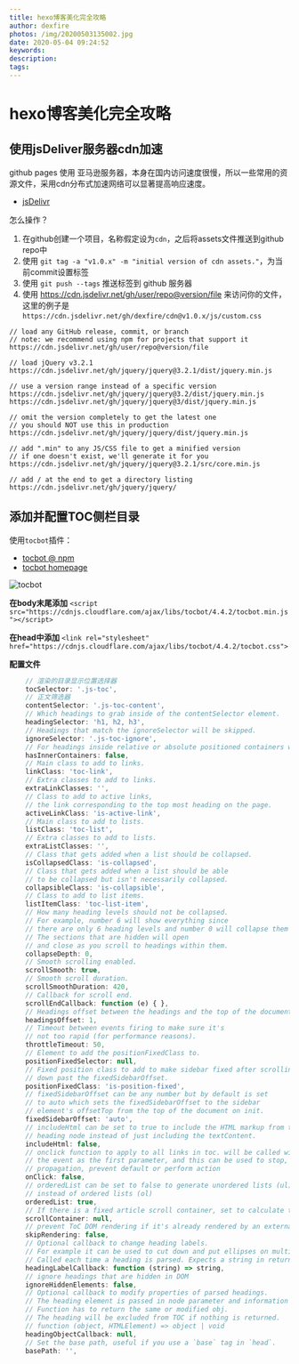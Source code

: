```yaml
---
title: hexo博客美化完全攻略
author: dexfire
photos: /img/20200503135002.jpg
date: 2020-05-04 09:24:52
keywords:
description:
tags:
---
```


# hexo博客美化完全攻略

## 使用jsDeliver服务器cdn加速
github pages 使用 亚马逊服务器，本身在国内访问速度很慢，所以一些常用的资源文件，采用cdn分布式加速网络可以显著提高响应速度。

- [jsDelivr](https://www.jsdelivr.com/)

怎么操作？
1. 在github创建一个项目，名称假定设为`cdn`，之后将assets文件推送到github repo中
2. 使用 `git tag -a "v1.0.x" -m "initial version of cdn assets."`，为当前commit设置标签
3. 使用 `git push --tags` 推送标签到 github 服务器
4. 使用 https://cdn.jsdelivr.net/gh/user/repo@version/file 来访问你的文件，这里的例子是
`https://cdn.jsdelivr.net/gh/dexfire/cdn@v1.0.x/js/custom.css`

```
// load any GitHub release, commit, or branch
// note: we recommend using npm for projects that support it
https://cdn.jsdelivr.net/gh/user/repo@version/file

// load jQuery v3.2.1
https://cdn.jsdelivr.net/gh/jquery/jquery@3.2.1/dist/jquery.min.js

// use a version range instead of a specific version
https://cdn.jsdelivr.net/gh/jquery/jquery@3.2/dist/jquery.min.js
https://cdn.jsdelivr.net/gh/jquery/jquery@3/dist/jquery.min.js

// omit the version completely to get the latest one
// you should NOT use this in production
https://cdn.jsdelivr.net/gh/jquery/jquery/dist/jquery.min.js

// add ".min" to any JS/CSS file to get a minified version
// if one doesn't exist, we'll generate it for you
https://cdn.jsdelivr.net/gh/jquery/jquery@3.2.1/src/core.min.js

// add / at the end to get a directory listing
https://cdn.jsdelivr.net/gh/jquery/jquery/
```

## 添加并配置TOC侧栏目录
使用`tocbot`插件：
- [tocbot @ npm](https://www.npmjs.com/package/tocbot)
- [tocbot homepage](http://tscanlin.github.io/tocbot/)

![tocbot](/images/QQ截图20200504093916.png)

**在body末尾添加**
`<script src="https://cdnjs.cloudflare.com/ajax/libs/tocbot/4.4.2/tocbot.min.js"></script>`

**在head中添加**
`<link rel="stylesheet" href="https://cdnjs.cloudflare.com/ajax/libs/tocbot/4.4.2/tocbot.css">`

**配置文件**
```js
    // 渲染的目录显示位置选择器
    tocSelector: '.js-toc',
    // 正文筛选器
    contentSelector: '.js-toc-content',
    // Which headings to grab inside of the contentSelector element.
    headingSelector: 'h1, h2, h3',
    // Headings that match the ignoreSelector will be skipped.
    ignoreSelector: '.js-toc-ignore',
    // For headings inside relative or absolute positioned containers within content.
    hasInnerContainers: false,
    // Main class to add to links.
    linkClass: 'toc-link',
    // Extra classes to add to links.
    extraLinkClasses: '',
    // Class to add to active links,
    // the link corresponding to the top most heading on the page.
    activeLinkClass: 'is-active-link',
    // Main class to add to lists.
    listClass: 'toc-list',
    // Extra classes to add to lists.
    extraListClasses: '',
    // Class that gets added when a list should be collapsed.
    isCollapsedClass: 'is-collapsed',
    // Class that gets added when a list should be able
    // to be collapsed but isn't necessarily collapsed.
    collapsibleClass: 'is-collapsible',
    // Class to add to list items.
    listItemClass: 'toc-list-item',
    // How many heading levels should not be collapsed.
    // For example, number 6 will show everything since
    // there are only 6 heading levels and number 0 will collapse them all.
    // The sections that are hidden will open
    // and close as you scroll to headings within them.
    collapseDepth: 0,
    // Smooth scrolling enabled.
    scrollSmooth: true,
    // Smooth scroll duration.
    scrollSmoothDuration: 420,
    // Callback for scroll end.
    scrollEndCallback: function (e) { },
    // Headings offset between the headings and the top of the document (this is meant for minor adjustments).
    headingsOffset: 1,
    // Timeout between events firing to make sure it's
    // not too rapid (for performance reasons).
    throttleTimeout: 50,
    // Element to add the positionFixedClass to.
    positionFixedSelector: null,
    // Fixed position class to add to make sidebar fixed after scrolling
    // down past the fixedSidebarOffset.
    positionFixedClass: 'is-position-fixed',
    // fixedSidebarOffset can be any number but by default is set
    // to auto which sets the fixedSidebarOffset to the sidebar
    // element's offsetTop from the top of the document on init.
    fixedSidebarOffset: 'auto',
    // includeHtml can be set to true to include the HTML markup from the
    // heading node instead of just including the textContent.
    includeHtml: false,
    // onclick function to apply to all links in toc. will be called with
    // the event as the first parameter, and this can be used to stop,
    // propagation, prevent default or perform action
    onClick: false,
    // orderedList can be set to false to generate unordered lists (ul)
    // instead of ordered lists (ol)
    orderedList: true,
    // If there is a fixed article scroll container, set to calculate titles' offset
    scrollContainer: null,
    // prevent ToC DOM rendering if it's already rendered by an external system
    skipRendering: false,
    // Optional callback to change heading labels.
    // For example it can be used to cut down and put ellipses on multiline headings you deem too long.
    // Called each time a heading is parsed. Expects a string in return, the modified label to display.
    headingLabelCallback: function (string) => string,
    // ignore headings that are hidden in DOM
    ignoreHiddenElements: false,
    // Optional callback to modify properties of parsed headings.
    // The heading element is passed in node parameter and information parsed by default parser is provided in obj parameter.
    // Function has to return the same or modified obj.
    // The heading will be excluded from TOC if nothing is returned.
    // function (object, HTMLElement) => object | void
    headingObjectCallback: null,
    // Set the base path, useful if you use a `base` tag in `head`.
    basePath: '',
```
